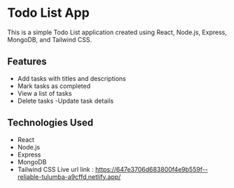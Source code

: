 # Todo List App

This is a simple Todo List application created using React, Node.js, Express, MongoDB, and Tailwind CSS.

## Features

- Add tasks with titles and descriptions
- Mark tasks as completed
- View a list of tasks
- Delete tasks
  -Update task details

## Technologies Used

- React
- Node.js
- Express
- MongoDB
- Tailwind CSS
Live url link : https://647e3706d683800f4e9b559f--reliable-tulumba-a9cffd.netlify.app/